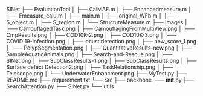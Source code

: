 SINet
├── EvaluationTool
│   ├── CalMAE.m
│   ├── Enhancedmeasure.m
│   ├── Fmeasure_calu.m
│   ├── main.m
│   ├── original_WFb.m
│   ├── S_object.m
│   ├── S_region.m
│   └── StructureMeasure.m
├── Images
│   ├── CamouflagedTask.png
│   ├── CamouflagingFromMultiView.png
│   ├── CmpResults.png
│   ├── COD10K-2.png
│   ├── COD10K-3.png
│   ├── COVID'19-Infection.png
│   ├── locust detection.png
│   ├── new_score_1.png
│   ├── PolypSegmentation.png
│   ├── QuantitativeResults-new.png
│   ├── SampleAquaticAnimals.png
│   ├── Search-and-Rescue.png
│   ├── SINet.png
│   ├── SubClassResults-1.png
│   ├── SubClassResults.png
│   ├── Surface defect Detection2.png
│   ├── TaskRelationship.png
│   ├── Telescope.png
│   └── UnderwaterEnhancment.png
├── MyTest.py
├── README.md
├── requirement.txt
└── Src
    ├── backbone
    ├── __init__.py
    ├── SearchAttention.py
    ├── SINet.py
    └── utils
